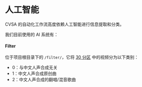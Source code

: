 # 人工智能

CVSA 的自动化工作流高度依赖人工智能进行信息提取和分类。

我们目前使用的 AI 系统有：

#### Filter

位于项目根目录下的 `/filter/`，它将 [30 分区](../about/scope-of-inclusion.md#vocaloiduatu-fen-qu) 中的视频分为以下类别：

- 0：与中文人声合成无关
- 1：中文人声合成原创曲
- 2：中文人声合成的翻唱/混音歌曲
